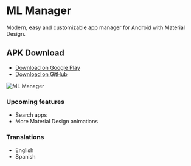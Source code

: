 # ML Manager
Modern, easy and customizable app manager for Android with Material Design.

## APK Download
* [Download on Google Play](https://play.google.com/store/apps/details?id=com.javiersantos.mlmanager)
* [Download on GitHub](https://github.com/javiersantos/MLManager/releases)

![ML Manager](http://i.imgur.com/B1b84BI.png)

### Upcoming features
* Search apps
* More Material Design animations

### Translations
* English
* Spanish
